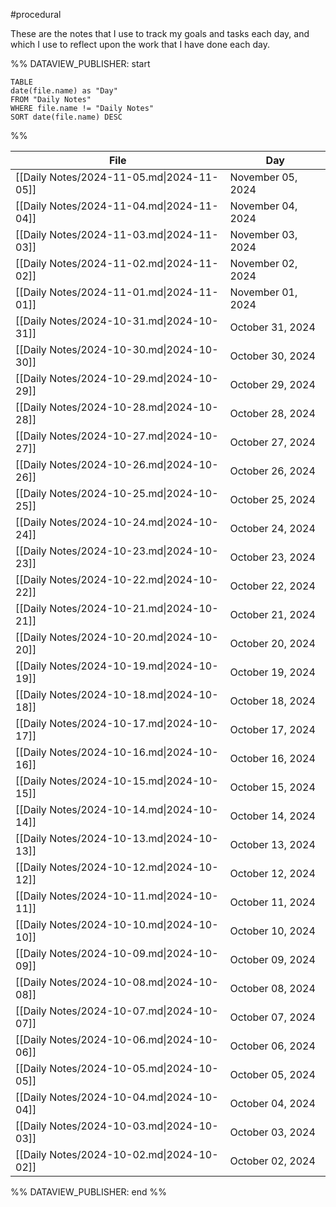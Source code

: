 #procedural 

These are the notes that I use to track my goals and tasks each day, and which I use to reflect upon the work that I have done each day.

%% DATAVIEW_PUBLISHER: start
```dataview
TABLE
date(file.name) as "Day"
FROM "Daily Notes"
WHERE file.name != "Daily Notes"
SORT date(file.name) DESC
```
%%

| File                                      | Day               |
| ----------------------------------------- | ----------------- |
| [[Daily Notes/2024-11-05.md\|2024-11-05]] | November 05, 2024 |
| [[Daily Notes/2024-11-04.md\|2024-11-04]] | November 04, 2024 |
| [[Daily Notes/2024-11-03.md\|2024-11-03]] | November 03, 2024 |
| [[Daily Notes/2024-11-02.md\|2024-11-02]] | November 02, 2024 |
| [[Daily Notes/2024-11-01.md\|2024-11-01]] | November 01, 2024 |
| [[Daily Notes/2024-10-31.md\|2024-10-31]] | October 31, 2024  |
| [[Daily Notes/2024-10-30.md\|2024-10-30]] | October 30, 2024  |
| [[Daily Notes/2024-10-29.md\|2024-10-29]] | October 29, 2024  |
| [[Daily Notes/2024-10-28.md\|2024-10-28]] | October 28, 2024  |
| [[Daily Notes/2024-10-27.md\|2024-10-27]] | October 27, 2024  |
| [[Daily Notes/2024-10-26.md\|2024-10-26]] | October 26, 2024  |
| [[Daily Notes/2024-10-25.md\|2024-10-25]] | October 25, 2024  |
| [[Daily Notes/2024-10-24.md\|2024-10-24]] | October 24, 2024  |
| [[Daily Notes/2024-10-23.md\|2024-10-23]] | October 23, 2024  |
| [[Daily Notes/2024-10-22.md\|2024-10-22]] | October 22, 2024  |
| [[Daily Notes/2024-10-21.md\|2024-10-21]] | October 21, 2024  |
| [[Daily Notes/2024-10-20.md\|2024-10-20]] | October 20, 2024  |
| [[Daily Notes/2024-10-19.md\|2024-10-19]] | October 19, 2024  |
| [[Daily Notes/2024-10-18.md\|2024-10-18]] | October 18, 2024  |
| [[Daily Notes/2024-10-17.md\|2024-10-17]] | October 17, 2024  |
| [[Daily Notes/2024-10-16.md\|2024-10-16]] | October 16, 2024  |
| [[Daily Notes/2024-10-15.md\|2024-10-15]] | October 15, 2024  |
| [[Daily Notes/2024-10-14.md\|2024-10-14]] | October 14, 2024  |
| [[Daily Notes/2024-10-13.md\|2024-10-13]] | October 13, 2024  |
| [[Daily Notes/2024-10-12.md\|2024-10-12]] | October 12, 2024  |
| [[Daily Notes/2024-10-11.md\|2024-10-11]] | October 11, 2024  |
| [[Daily Notes/2024-10-10.md\|2024-10-10]] | October 10, 2024  |
| [[Daily Notes/2024-10-09.md\|2024-10-09]] | October 09, 2024  |
| [[Daily Notes/2024-10-08.md\|2024-10-08]] | October 08, 2024  |
| [[Daily Notes/2024-10-07.md\|2024-10-07]] | October 07, 2024  |
| [[Daily Notes/2024-10-06.md\|2024-10-06]] | October 06, 2024  |
| [[Daily Notes/2024-10-05.md\|2024-10-05]] | October 05, 2024  |
| [[Daily Notes/2024-10-04.md\|2024-10-04]] | October 04, 2024  |
| [[Daily Notes/2024-10-03.md\|2024-10-03]] | October 03, 2024  |
| [[Daily Notes/2024-10-02.md\|2024-10-02]] | October 02, 2024  |

%% DATAVIEW_PUBLISHER: end %%